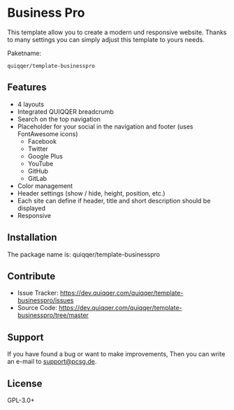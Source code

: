 
Business Pro
============

This template allow you to create a modern und responsive website.
Thanks to many settings you can simply adjust this template to yours needs.


Paketname:

    quiqqer/template-businesspro


Features
--------

- 4 layouts
- Integrated QUIQQER breadcrumb
- Search on the top navigation
- Placeholder for your social in the navigation and footer (uses FontAwesome icons)
    - Facebook
    - Twitter
    - Google Plus
    - YouTube
    - GitHub
    - GitLab
- Color management
- Header settings (show / hide, height, position, etc.)
- Each site can define if header, title and short description should be displayed
- Responsive


Installation
------------

The package name is: quiqqer/template-businesspro


Contribute
----------

- Issue Tracker: https://dev.quiqqer.com/quiqqer/template-businesspro/issues 
- Source Code: https://dev.quiqqer.com/quiqqer/template-businesspro/tree/master


Support
-------

If you have found a bug or want to make improvements,
Then you can write an e-mail to support@pcsg.de.


License
-------

GPL-3.0+